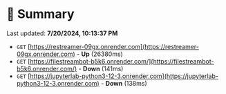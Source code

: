 # 📖 Summary
Last updated: **7/20/2024, 10:13:37 PM**

- `GET` [https://restreamer-09gx.onrender.com](https://restreamer-09gx.onrender.com) - **Up** (26380ms)
- `GET` [https://filestreambot-b5k6.onrender.com/](https://filestreambot-b5k6.onrender.com/) - **Down** (141ms)
- `GET` [https://jupyterlab-python3-12-3.onrender.com](https://jupyterlab-python3-12-3.onrender.com) - **Down** (138ms)
